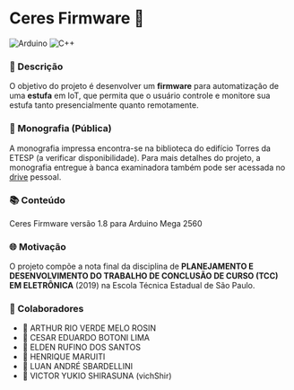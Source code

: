 # Ceres Firmware 🔌 
![Arduino](https://img.shields.io/badge/Arduino-00979D?style=for-the-badge&logo=Arduino&logoColor=white) ![C++](https://img.shields.io/badge/C%2B%2B-00599C?style=for-the-badge&logo=c%2B%2B&logoColor=white)
### 📃 Descrição
O objetivo do projeto é desenvolver um **firmware** para automatização de uma **estufa** em IoT, que permita que o usuário controle e monitore sua estufa tanto presencialmente quanto remotamente.

### 📄 Monografia (Pública)

A monografia impressa encontra-se na biblioteca do edifício Torres da ETESP (a verificar disponibilidade). Para mais detalhes do projeto, a monografia entregue à banca examinadora também pode ser acessada no [drive](https://drive.google.com/file/d/1BrXHpduY5U_aX7sag3ThyosPkBuHM6GF/view?usp=sharing) pessoal.

### 📚 Conteúdo
Ceres Firmware versão 1.8 para Arduino Mega 2560

### 🌐 Motivação
O projeto compõe a nota final da disciplina de **PLANEJAMENTO E DESENVOLVIMENTO DO TRABALHO DE CONCLUSÃO DE CURSO (TCC) EM ELETRÔNICA** (2019) na Escola Técnica Estadual de São Paulo.

### 🔨 Colaboradores
- 👦 ARTHUR RIO VERDE MELO ROSIN
- 👦 CESAR EDUARDO BOTONI LIMA
- 👦 ELDEN RUFINO DOS SANTOS
- 👦 HENRIQUE MARUITI
- 👦 LUAN ANDRÉ SBARDELLINI
- 👦 VICTOR YUKIO SHIRASUNA (vichShir)

